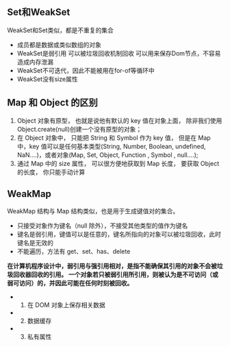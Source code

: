 ## Set和WeakSet
WeakSet和Set类似，都是不重复的集合
* 成员都是数据或类似数组的对象
* WeakSet是弱引用 可以被垃圾回收机制回收 可以用来保存Dom节点，不容易造成内存泄漏
* WeakSet不可迭代，因此不能被用在for-of等循环中
* WeakSet没有size属性

## Map 和 Object 的区别
1. Object 对象有原型， 也就是说他有默认的 key 值在对象上面， 除非我们使用 Object.create(null)创建一个没有原型的对象；
2. 在 Object 对象中， 只能把 String 和 Symbol 作为 key 值， 但是在 Map 中，key 值可以是任何基本类型(String, Number, Boolean, undefined, NaN….)，或者对象(Map, Set, Object, Function , Symbol , null….);
3. 通过 Map 中的 size 属性， 可以很方便地获取到 Map 长度， 要获取 Object 的长度， 你只能手动计算

## WeakMap
WeakMap 结构与 Map 结构类似，也是用于生成键值对的集合。
* 只接受对象作为键名（null 除外），不接受其他类型的值作为键名
* 键名是弱引用，键值可以是任意的，键名所指向的对象可以被垃圾回收，此时键名是无效的
* 不能遍历，方法有 get、set、has、delete


**在计算机程序设计中，弱引用与强引用相对，是指不能确保其引用的对象不会被垃圾回收器回收的引用。 一个对象若只被弱引用所引用，则被认为是不可访问（或弱可访问）的，并因此可能在任何时刻被回收。**

* 1. 在 DOM 对象上保存相关数据

* 2. 数据缓存
* 3. 私有属性